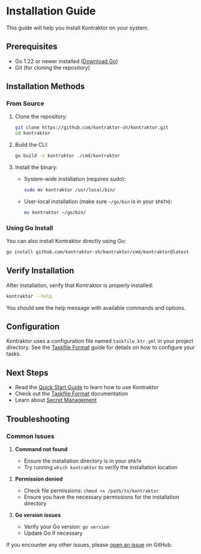 # Installation Guide

This guide will help you install Kontraktor on your system.

## Prerequisites

- Go 1.22 or newer installed ([Download Go](https://go.dev/dl/))
- Git (for cloning the repository)

## Installation Methods

### From Source

1. Clone the repository:
   ```bash
   git clone https://github.com/kontraktor-sh/kontraktor.git
   cd kontraktor
   ```

2. Build the CLI:
   ```bash
   go build -o kontraktor ./cmd/kontraktor
   ```

3. Install the binary:
   - System-wide installation (requires sudo):
     ```bash
     sudo mv kontraktor /usr/local/bin/
     ```
   - User-local installation (make sure `~/go/bin` is in your `$PATH`):
     ```bash
     mv kontraktor ~/go/bin/
     ```

### Using Go Install

You can also install Kontraktor directly using Go:

```bash
go install github.com/kontraktor-sh/kontraktor/cmd/kontraktor@latest
```

## Verify Installation

After installation, verify that Kontraktor is properly installed:

```bash
kontraktor --help
```

You should see the help message with available commands and options.

## Configuration

Kontraktor uses a configuration file named `taskfile.ktr.yml` in your project directory. See the [Taskfile Format](user-guide/taskfile-format.md) guide for details on how to configure your tasks.

## Next Steps

- Read the [Quick Start Guide](quickstart.md) to learn how to use Kontraktor
- Check out the [Taskfile Format](user-guide/taskfile-format.md) documentation
- Learn about [Secret Management](user-guide/secret-management.md)

## Troubleshooting

### Common Issues

1. **Command not found**
   - Ensure the installation directory is in your `$PATH`
   - Try running `which kontraktor` to verify the installation location

2. **Permission denied**
   - Check file permissions: `chmod +x /path/to/kontraktor`
   - Ensure you have the necessary permissions for the installation directory

3. **Go version issues**
   - Verify your Go version: `go version`
   - Update Go if necessary

If you encounter any other issues, please [open an issue](https://github.com/kontraktor-sh/kontraktor/issues) on GitHub. 